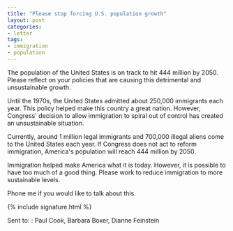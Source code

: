 ```yaml
---
title: "Please stop forcing U.S. population growth"
layout: post
categories:
- letter
tags:
- immigration
- population
---
```


The population of the United States is on track to hit 444 million by 2050. Please reflect on your policies that are causing this detrimental and unsustainable growth.

Until the 1970s, the United States admitted about 250,000 immigrants each year. This policy helped make this country a great nation. However, Congress' decision to allow immigration to spiral out of control has created an unsustainable situation.

Currently, around 1 million legal immigrants and 700,000 illegal aliens come to the United States each year. If Congress does not act to reform immigration, America's population will reach 444 million by 2050.

Immigration helped make America what it is today. However, it is possible to have too much of a good thing. Please work to reduce immigration to more sustainable levels.

Phone me if you would like to talk about this.

{% include signature.html %}

Sent to:
: Paul Cook, Barbara Boxer, Dianne Feinstein
